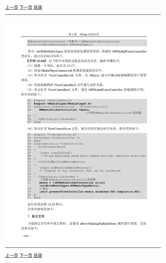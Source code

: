[上一页](317.md) [下一页](319.md) [目录](../README.md)

***

![318](../images/318.png)

***

[上一页](317.md) [下一页](319.md) [目录](../README.md)